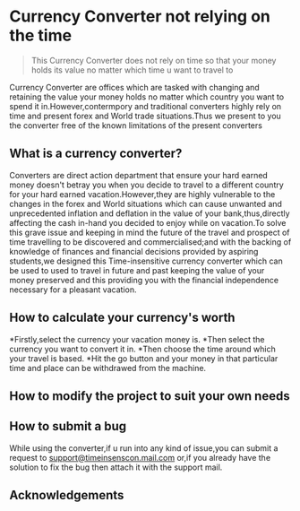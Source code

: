 # Currency Converter not relying on the time
>This Currency Converter does not rely on time so that your money holds its value no matter which time u want to travel to


Currency Converter are offices which are tasked with changing and retaining the value your money holds no matter which country you want to spend it in.However,contermpory and traditional converters highly rely on time and present forex and World trade situations.Thus we present to you the converter free of the known limitations of the present converters

## What is a currency converter?

Converters are direct action department that ensure your hard earned money doesn't betray you when you decide to travel to a different country for your hard earned vacation.However,they are highly vulnerable to the changes in the forex and World situations which can cause unwanted and unprecedented inflation and deflation in the value of your bank,thus,directly affecting the cash in-hand you decided to enjoy while on vacation.To solve this grave issue and keeping in mind the future of the travel and prospect of time travelling to be discovered and commercialised;and with the backing of knowledge of finances and financial decisions provided by aspiring students,we designed this Time-insensitive currency converter which can be used to used to travel in future and past keeping the value of your money preserved and this providing you with the financial independence necessary for a pleasant vacation.

## How to calculate your currency's worth

*Firstly,select the currency your vacation money is.
*Then select the currency you want to convert it in.
*Then choose the time around which your travel is based.
*Hit the go button and your money in that particular time and place can be withdrawed from the machine.

## How to modify the project to suit your own needs

## How to submit a bug

While using the converter,if u run into any kind of issue,you can submit a request to support@timeinsenscon.mail.com or,if you already have the solution to fix the bug then attach it with the support mail.

## Acknowledgements




